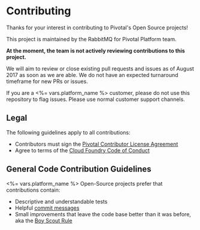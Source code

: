 # Contributing

Thanks for your interest in contributing to Pivotal's Open Source projects!

This project is maintained by the RabbitMQ for Pivotal Platform team.

**At the moment, the team is not actively reviewing contributions to this project.**

We will aim to review or close existing pull requests and issues as of August 2017 as soon as we are able.
We do not have an expected turnaround timeframe for new PRs or issues.

If you are a <%= vars.platform_name %> customer, please do not use this repository to flag issues. Please use normal customer support channels.

## Legal

The following guidelines apply to all contributions:

- Contributors must sign the [Pivotal Contributor License Agreement](https://cla.pivotal.io/sign/pivotal)
- Agree to terms of the [Cloud Foundry Code of Conduct](https://www.cloudfoundry.org/code-of-conduct/)

## General Code Contribution Guidelines

<%= vars.platform_name %> Open-Source projects prefer that contributions contain:

- Descriptive and understandable tests
- Helpful [commit messages](http://tbaggery.com/2008/04/19/a-note-about-git-commit-messages.html)
- Small improvements that leave the code base better than it was before, aka the [Boy Scout
  Rule](http://programmer.97things.oreilly.com/wiki/index.php/The_Boy_Scout_Rule)
